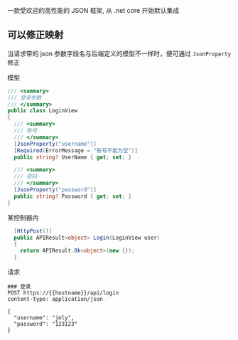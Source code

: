 一款受欢迎的高性能的 JSON 框架, 从 .net core 开始默认集成

## 可以修正映射

当请求带的 json 参数字段名与后端定义的模型不一样时，便可通过 `JsonProperty` 修正

模型

```csharp
/// <summary>
/// 登录参数
/// </summary>
public class LoginView
{
  /// <summary>
  /// 账号
  /// </summary>
  [JsonProperty("username")]
  [Required(ErrorMessage = "账号不能为空")]
  public string? UserName { get; set; }

  /// <summary>
  /// 密码
  /// </summary>
  [JsonProperty("password")]
  public string? Password { get; set; }
}


```

某控制器内

```csharp
  [HttpPost()]
  public APIResult<object> Login(LoginView user)
  {
    return APIResult.Ok<object>(new {});
  }
```

请求

```
### 登录
POST https://{{hostname}}/api/login
content-type: application/json

{
  "username": "joly",
  "password": "123123"
}

```
